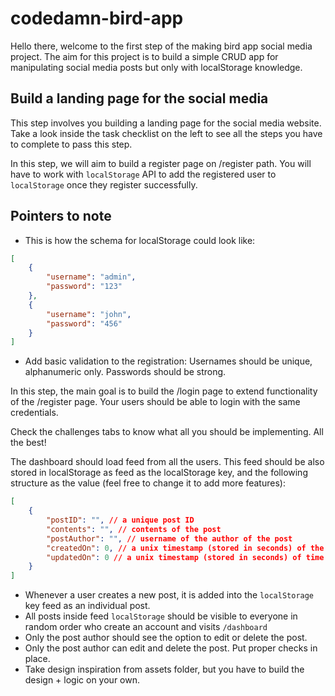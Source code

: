 # codedamn-bird-app

Hello there, welcome to the first step of the making bird app social media project. The aim for this project is to build a simple CRUD app for manipulating social media posts but only with localStorage knowledge.

## Build a landing page for the social media

This step involves you building a landing page for the social media website. Take a look inside the task checklist on the left to see all the steps you have to complete to pass this step.

In this step, we will aim to build a register page on /register path. You will have to work with `localStorage` API to add the registered user to `localStorage` once they register successfully.

## Pointers to note

-   This is how the schema for localStorage could look like:

```json
[
	{
		"username": "admin",
		"password": "123"
	},
	{
		"username": "john",
		"password": "456"
	}
]
```

-   Add basic validation to the registration: Usernames should be unique, alphanumeric only. Passwords should be strong.

In this step, the main goal is to build the /login page to extend functionality of the /register page. Your users should be able to login with the same credentials.

Check the challenges tabs to know what all you should be implementing. All the best!

The dashboard should load feed from all the users. This feed should be also stored in localStorage as feed as the localStorage key, and the following structure as the value (feel free to change it to add more features):

```json
[
	{
		"postID": "", // a unique post ID
		"contents": "", // contents of the post
		"postAuthor": "", // username of the author of the post
		"createdOn": 0, // a unix timestamp (stored in seconds) of the time it was created
		"updatedOn": 0 // a unix timestamp (stored in seconds) of time it was updated
	}
]
```

-   Whenever a user creates a new post, it is added into the `localStorage` key feed as an individual post.
-   All posts inside feed `localStorage` should be visible to everyone in random order who create an account and visits `/dashboard`
-   Only the post author should see the option to edit or delete the post.
-   Only the post author can edit and delete the post. Put proper checks in place.
-   Take design inspiration from assets folder, but you have to build the design + logic on your own.
